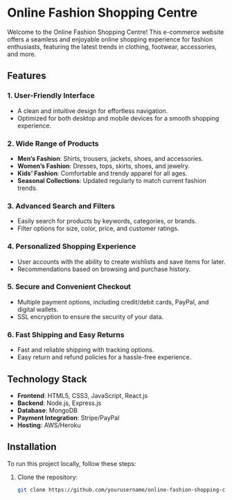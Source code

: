 # Online Fashion Shopping Centre

Welcome to the Online Fashion Shopping Centre! This e-commerce website offers a seamless and enjoyable online shopping experience for fashion enthusiasts, featuring the latest trends in clothing, footwear, accessories, and more.

## Features

### 1. User-Friendly Interface
- A clean and intuitive design for effortless navigation.
- Optimized for both desktop and mobile devices for a smooth shopping experience.

### 2. Wide Range of Products
- **Men’s Fashion**: Shirts, trousers, jackets, shoes, and accessories.
- **Women’s Fashion**: Dresses, tops, skirts, shoes, and jewelry.
- **Kids’ Fashion**: Comfortable and trendy apparel for all ages.
- **Seasonal Collections**: Updated regularly to match current fashion trends.

### 3. Advanced Search and Filters
- Easily search for products by keywords, categories, or brands.
- Filter options for size, color, price, and customer ratings.

### 4. Personalized Shopping Experience
- User accounts with the ability to create wishlists and save items for later.
- Recommendations based on browsing and purchase history.

### 5. Secure and Convenient Checkout
- Multiple payment options, including credit/debit cards, PayPal, and digital wallets.
- SSL encryption to ensure the security of your data.

### 6. Fast Shipping and Easy Returns
- Fast and reliable shipping with tracking options.
- Easy return and refund policies for a hassle-free experience.

## Technology Stack

- **Frontend**: HTML5, CSS3, JavaScript, React.js
- **Backend**: Node.js, Express.js
- **Database**: MongoDB
- **Payment Integration**: Stripe/PayPal
- **Hosting**: AWS/Heroku

## Installation

To run this project locally, follow these steps:

1. Clone the repository:
   ```bash
   git clone https://github.com/yourusername/online-fashion-shopping-centre.git
